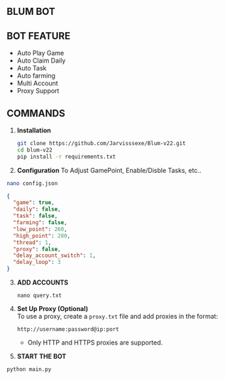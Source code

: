 ## BLUM BOT

## BOT FEATURE

- Auto Play Game
- Auto Claim Daily
- Auto Task
- Auto farming
- Multi Account
- Proxy Support

## COMMANDS
1. **Installation**
   ```bash
   git clone https://github.com/Jarvisssexe/Blum-v22.git
   cd blum-v22
   pip install -r requirements.txt
   ```
2. **Configuration**
To Adjust GamePoint, Enable/Disble Tasks, etc..
```bash
nano config.json
```
```json
{
  "game": true,
  "daily": false,
  "task": false,
  "farming": false,
  "low_point": 260,
  "high_point": 280,
  "thread": 1,
  "proxy": false,
  "delay_account_switch": 1,
  "delay_loop": 3
}
```
3. **ADD ACCOUNTS**
   ```
   nano query.txt
   ```
   
4. **Set Up Proxy (Optional)**  
   To use a proxy, create a `proxy.txt` file and add proxies in the format:

   ```
   http://username:password@ip:port
   ```

   - Only HTTP and HTTPS proxies are supported.
   
5. **START THE BOT**
```bash
python main.py
```
